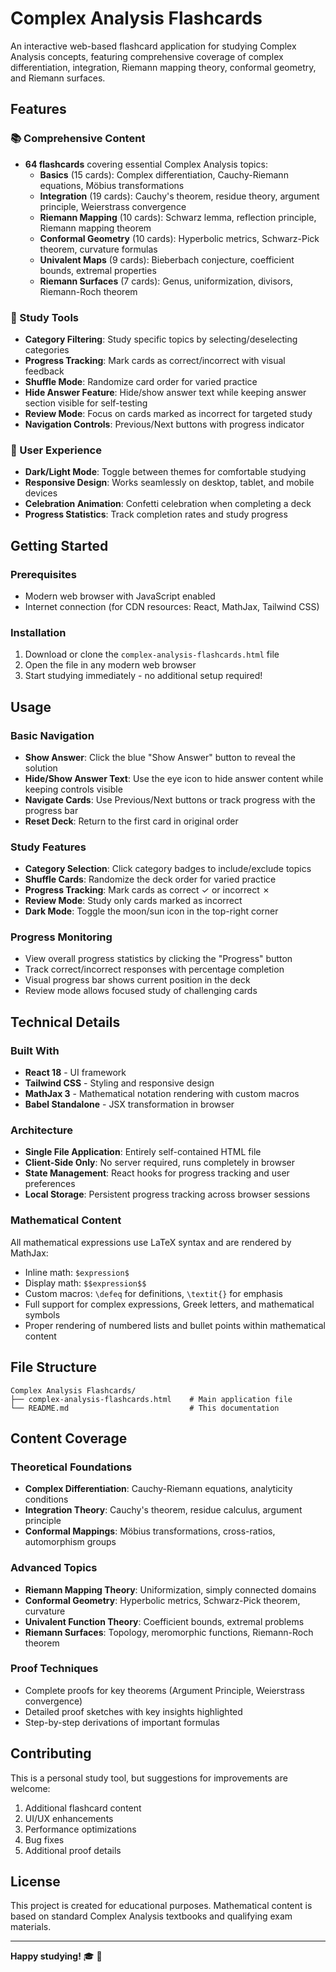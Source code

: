 # Complex Analysis Flashcards

An interactive web-based flashcard application for studying Complex Analysis concepts, featuring comprehensive coverage of complex differentiation, integration, Riemann mapping theory, conformal geometry, and Riemann surfaces.

## Features

### 📚 Comprehensive Content
- **64 flashcards** covering essential Complex Analysis topics:
  - **Basics** (15 cards): Complex differentiation, Cauchy-Riemann equations, Möbius transformations
  - **Integration** (19 cards): Cauchy's theorem, residue theory, argument principle, Weierstrass convergence
  - **Riemann Mapping** (10 cards): Schwarz lemma, reflection principle, Riemann mapping theorem
  - **Conformal Geometry** (10 cards): Hyperbolic metrics, Schwarz-Pick theorem, curvature formulas
  - **Univalent Maps** (9 cards): Bieberbach conjecture, coefficient bounds, extremal properties
  - **Riemann Surfaces** (7 cards): Genus, uniformization, divisors, Riemann-Roch theorem

### 🎯 Study Tools
- **Category Filtering**: Study specific topics by selecting/deselecting categories
- **Progress Tracking**: Mark cards as correct/incorrect with visual feedback
- **Shuffle Mode**: Randomize card order for varied practice
- **Hide Answer Feature**: Hide/show answer text while keeping answer section visible for self-testing
- **Review Mode**: Focus on cards marked as incorrect for targeted study
- **Navigation Controls**: Previous/Next buttons with progress indicator

### 🌙 User Experience
- **Dark/Light Mode**: Toggle between themes for comfortable studying
- **Responsive Design**: Works seamlessly on desktop, tablet, and mobile devices
- **Celebration Animation**: Confetti celebration when completing a deck
- **Progress Statistics**: Track completion rates and study progress

## Getting Started

### Prerequisites
- Modern web browser with JavaScript enabled
- Internet connection (for CDN resources: React, MathJax, Tailwind CSS)

### Installation
1. Download or clone the `complex-analysis-flashcards.html` file
2. Open the file in any modern web browser
3. Start studying immediately - no additional setup required!

## Usage

### Basic Navigation
- **Show Answer**: Click the blue "Show Answer" button to reveal the solution
- **Hide/Show Answer Text**: Use the eye icon to hide answer content while keeping controls visible
- **Navigate Cards**: Use Previous/Next buttons or track progress with the progress bar
- **Reset Deck**: Return to the first card in original order

### Study Features
- **Category Selection**: Click category badges to include/exclude topics
- **Shuffle Cards**: Randomize the deck order for varied practice
- **Progress Tracking**: Mark cards as correct ✓ or incorrect ✗
- **Review Mode**: Study only cards marked as incorrect
- **Dark Mode**: Toggle the moon/sun icon in the top-right corner

### Progress Monitoring
- View overall progress statistics by clicking the "Progress" button
- Track correct/incorrect responses with percentage completion
- Visual progress bar shows current position in the deck
- Review mode allows focused study of challenging cards

## Technical Details

### Built With
- **React 18** - UI framework
- **Tailwind CSS** - Styling and responsive design
- **MathJax 3** - Mathematical notation rendering with custom macros
- **Babel Standalone** - JSX transformation in browser

### Architecture
- **Single File Application**: Entirely self-contained HTML file
- **Client-Side Only**: No server required, runs completely in browser
- **State Management**: React hooks for progress tracking and user preferences
- **Local Storage**: Persistent progress tracking across browser sessions

### Mathematical Content
All mathematical expressions use LaTeX syntax and are rendered by MathJax:
- Inline math: `$expression$`
- Display math: `$$expression$$`
- Custom macros: `\defeq` for definitions, `\textit{}` for emphasis
- Full support for complex expressions, Greek letters, and mathematical symbols
- Proper rendering of numbered lists and bullet points within mathematical content

## File Structure
```
Complex Analysis Flashcards/
├── complex-analysis-flashcards.html    # Main application file
└── README.md                           # This documentation
```

## Content Coverage

### Theoretical Foundations
- **Complex Differentiation**: Cauchy-Riemann equations, analyticity conditions
- **Integration Theory**: Cauchy's theorem, residue calculus, argument principle
- **Conformal Mappings**: Möbius transformations, cross-ratios, automorphism groups

### Advanced Topics
- **Riemann Mapping Theory**: Uniformization, simply connected domains
- **Conformal Geometry**: Hyperbolic metrics, Schwarz-Pick theorem, curvature
- **Univalent Function Theory**: Coefficient bounds, extremal problems
- **Riemann Surfaces**: Topology, meromorphic functions, Riemann-Roch theorem

### Proof Techniques
- Complete proofs for key theorems (Argument Principle, Weierstrass convergence)
- Detailed proof sketches with key insights highlighted
- Step-by-step derivations of important formulas

## Contributing

This is a personal study tool, but suggestions for improvements are welcome:

1. Additional flashcard content
2. UI/UX enhancements
3. Performance optimizations
4. Bug fixes
5. Additional proof details

## License

This project is created for educational purposes. Mathematical content is based on standard Complex Analysis textbooks and qualifying exam materials.

---

**Happy studying!** 🎓 📐